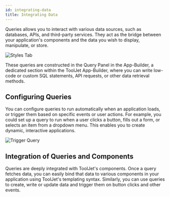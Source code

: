 ```yaml
---
id: integrating-data
title: Integrating Data
---
```


Queries allows you to interact with various data sources, such as databases, APIs, and third-party services. They act as the bridge between your application's components and the data you wish to display, manipulate, or store. 

<div style={{textAlign: 'center'}}>
    <img style={{padding: '10px', marginBottom:'15px'}} className="screenshot-full" src="/img/tooljet-concepts/integrating-data/query-example.png" alt="Styles Tab" />
</div>

These queries are constructed in the Query Panel in the App-Builder, a dedicated section within the ToolJet App-Builder, where you can write low-code or custom SQL statements, API requests, or other data retrieval methods.

## Configuring Queries
You can configure queries to run automatically when an application loads, or trigger them based on specific events or user actions. For example, you could set up a query to run when a user clicks a button, fills out a form, or selects an item from a dropdown menu. This enables you to create dynamic, interactive applications.

<div style={{textAlign: 'center'}}>
    <img style={{padding: '10px', marginBottom:'15px'}} className="screenshot-full" src="/img/tooljet-concepts/integrating-data/trigger-query.png" alt="Trigger Query" />
</div>


## Integration of Queries and Components
Queries are deeply integrated with ToolJet's components. Once a query fetches data, you can easily bind that data to various components in your application using ToolJet's templating syntax. Similarly, you can use queries to create, write or update data and trigger them on button clicks and other events.  


